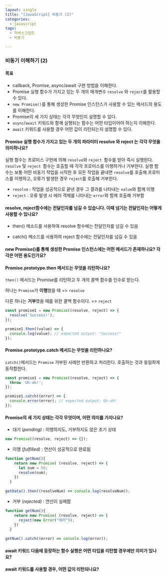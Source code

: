 ```yaml
---
layout: single
title: "[JavaScript] 비동기 (2)"
categories:
  - javascript
tags:
  - 자바스크립트  
  - 비동기 

---
```




### 비동기 이해하기 (2)



#### 목표 

- callback, Promise, async/await 구현 방법을 이해한다.
- Promise 실행 함수가 가지고 있는 두 개의 매개변수 `resolve` 와 `reject`를 활용할 수 있다.
- `new Promise()`를 통해 생성한 Promise 인스턴스가 사용할 수 있는 메서드의 용도를 이해한다.
- Promise의 세 가지 상태는 각각 무엇인지 설명할 수 있다.
- `async`/`await` 키워드와 함께 실행되는 함수는 어떤 타입이어야 하는지 이해한다.
- `await` 키워드를 사용할 경우 어떤 값이 리턴되는지 설명할 수 있다.







 #### Promise 실행 함수가 가지고 있는 두 개의 파라미터 resolve 와 reject 는 각각 무엇을 의미하나요?

실행 함수는 프로미스 구현에 의해 `resolve`와 `reject `함수를 받아 즉시 실행된다. `resolve` 및 `reject `함수는 호출할 때 각각 프로미스를 이행하거나 거부한다. 실행 함수는 보통 어떤 비동기 작업을 시작한 후 모든 작업을 끝내면 `resolve`를 호출해 프로미스를 이행하고, 오류가 발생한 경우 `reject`를 호출해 거부한다. 

* `resolve` : 작업을 성공적으로 끝낸 경우 그 결과를 나타내는 `value`와 함께 이행 
* `reject` : 오류 발생 시 에러 객체를 나타내는 `error`와 함께 호출해 거부함 



####  resolve, reject함수에는 전달인자를 넘길 수 있습니다. 이때 넘기는 전달인자는 어떻게 사용할 수 있나요?

* then() 메소드를 사용하여 resolve 함수에는 전달인자를 넘길 수 있음 

* catch() 메소드를 사용하여 reject 함수에는 전달인자를 넘길 수 있음 





####  new Promise()를 통해 생성한 Promise 인스턴스에는 어떤 메서드가 존재하나요? 각각은 어떤 용도인가요?





####  Promise.prototype.then 메서드는 무엇을 리턴하나요?

`then()` 메서드는 Promise를 리턴하고 두 개의 콜백 함수를 인수로 받는다. 

하나는 `Promise`가 **이행**했을 때 => `resolve`

다른 하나는 **거부**했을 때를 위한 콜백 함수이다.  => `reject`

```js
const promise1 = new Promise((resolve, reject) => {
  resolve('Success!');
});

promise1.then((value) => {
  console.log(value); // expected output: "Success!"
});
```



####  Promise.prototype.catch 메서드는 무엇을 리턴하나요?

`catch()`메서드는 `Promise` 거부된 사례만 반환하고 처리한다. 호출하는 것과 동일하게 동작합한다. 

```js
const promise1 = new Promise((resolve, reject) => {
  throw 'Uh-oh!';
});

promise1.catch((error) => {
  console.error(error); // expected output: Uh-oh!
});
```





####  Promise의 세 가지 상태는 각각 무엇이며, 어떤 의미를 가지나요?

- 대기 (*pending)* : 이행하지도, 거부하지도 않은 초기 상태

```js
new Promise((resolve, reject) => {});
```



- 이행 (*fulfilled)* : 연산이 성공적으로 완료됨

```js
function getNum(){
    return new Promise( (resolve, reject) => {
      let num = 50;
      resolve(num);
    })
  }
  
getData().then((resolveNum) => console.log(resolveNum));
```



- 거부 (*rejected)* : 연산이 실패함

```js
function getNum(){
    return new Promise( (resolve, reject) => {
      reject(new Error("에러"));
    })
  }
  
getNum().catch((error) => console.log(error));
```





####  await 키워드 다음에 등장하는 함수 실행은 어떤 타입을 리턴할 경우에만 의미가 있나요?





####  await 키워드를 사용할 경우, 어떤 값이 리턴되나요?





























